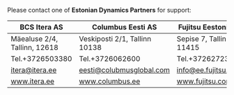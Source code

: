 Please contact one of **Estonian Dynamics Partners** for support:

| BCS Itera AS | Columbus Eesti AS | Fujitsu Eestonia AS | Aptus Group OÜ |
|--|--|--|--|
| Mäealuse 2/4, Tallinn, 12618 | Veskiposti 2/1, Tallinn 10138 | Sepise 7, Tallinn 11415 | Lõõtsa 2A, Tallinn, 11415 |
| Tel.+3726503380| Tel.+3726062600 | Tel.+3726272300 | Tel.+3726617792 |
| itera@itera.ee| eesti@colubmusglobal.com | info@ee.fujitsu.com | aptus@aptus.ee |
| <a href="https://www.itera.ee/en/about-us/" target="_blank">www.itera.ee</a>| <a href="https://www.columbus.ee" target="_blank">www.columbus.ee</a> | <a href="https://www.fujitsu.com/ee/" target="_blank">www.fujitsu.com/ee/</a> | <a href="https://www.aptus.ee" target="_blank">www.aptus.ee</a> |
